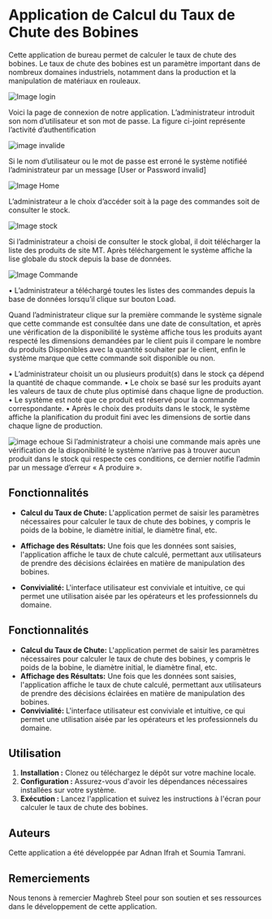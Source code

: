 # Application de Calcul du Taux de Chute des Bobines

Cette application de bureau permet de calculer le taux de chute des bobines. Le taux de chute des bobines est un paramètre important dans de nombreux domaines industriels, notamment dans la production et la manipulation de matériaux en rouleaux.

![Image login](images/login.png)

Voici la page de connexion de notre application. L’administrateur introduit son nom d’utilisateur et son mot de passe. La figure ci-joint représente l’activité d’authentification

![image invalide](images/password.png)

Si le nom d’utilisateur ou le mot de passe est erroné le système notifiéé l’administrateur par un message [User or Password invalid]

![Image Home](images/HomePage.png)

L’administrateur a le choix d’accéder soit à la page des commandes soit de consulter le stock.

![Image stock](images/Stock.png)

Si l’administrateur a choisi de consulter le stock global, il doit télécharger la liste des produits de site MT.
Après téléchargement le système affiche la lise globale du stock depuis la base de données.

![Image Commande](images/Commande.png)

• L’administrateur a téléchargé toutes les listes des commandes depuis la base de données lorsqu’il clique sur bouton Load.

Quand l’administrateur clique sur la première commande le système signale que cette commande est consultée dans une date de consultation, et après une vérification de la disponibilité le système affiche tous les produits ayant respecté les dimensions demandées par le client puis il compare le nombre du produits Disponibles avec la quantité souhaiter par le client, enfin le système marque que cette commande soit disponible ou non.

• L’administrateur choisit un ou plusieurs produit(s) dans le stock ça dépend la quantité de chaque commande.
• Le choix se basé sur les produits ayant les valeurs de taux de chute plus optimisé dans chaque ligne de production.
• Le système est noté que ce produit est réservé pour la commande correspondante.
• Après le choix des produits dans le stock, le système affiche la planification du produit fini avec les dimensions de sortie dans chaque ligne de production.

![image echoue](images/echoue.png)
Si l’administrateur a choisi une commande mais après une vérification de la disponibilité le système n’arrive pas à trouver aucun produit dans le stock qui respecte ces conditions, ce dernier notifie l’admin par un message d’erreur « A produire ».

## Fonctionnalités

- **Calcul du Taux de Chute:** L'application permet de saisir les paramètres nécessaires pour calculer le taux de chute des bobines, y compris le poids de la bobine, le diamètre initial, le diamètre final, etc.


- **Affichage des Résultats:** Une fois que les données sont saisies, l'application affiche le taux de chute calculé, permettant aux utilisateurs de prendre des décisions éclairées en matière de manipulation des bobines.
- **Convivialité:** L'interface utilisateur est conviviale et intuitive, ce qui permet une utilisation aisée par les opérateurs et les professionnels du domaine.

## Fonctionnalités

- **Calcul du Taux de Chute:** L'application permet de saisir les paramètres nécessaires pour calculer le taux de chute des bobines, y compris le poids de la bobine, le diamètre initial, le diamètre final, etc.
- **Affichage des Résultats:** Une fois que les données sont saisies, l'application affiche le taux de chute calculé, permettant aux utilisateurs de prendre des décisions éclairées en matière de manipulation des bobines.
- **Convivialité:** L'interface utilisateur est conviviale et intuitive, ce qui permet une utilisation aisée par les opérateurs et les professionnels du domaine.

## Utilisation

1. **Installation :** Clonez ou téléchargez le dépôt sur votre machine locale.
2. **Configuration :** Assurez-vous d'avoir les dépendances nécessaires installées sur votre système.
3. **Exécution :** Lancez l'application et suivez les instructions à l'écran pour calculer le taux de chute des bobines.

## Auteurs

Cette application a été développée par Adnan Ifrah et Soumia Tamrani.

## Remerciements

Nous tenons à remercier Maghreb Steel pour son soutien et ses ressources dans le développement de cette application.
